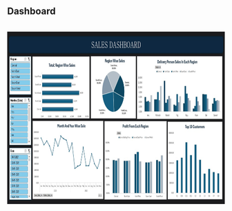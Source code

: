 ## Dashboard

<br /> 
<div align="center" style="margin-bottom: 20px;">
    <img src="/assets/dashboard.jpeg" height="400px" width="auto" style="display:block; margin-bottom: 20px; padding-right: 20px;" />
</div>
<br /> 

